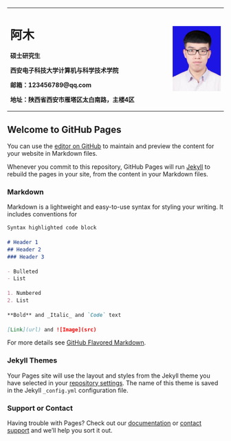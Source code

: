 <table border="0">
  <tr>
    <td width="75%">
      <h1>阿木</h1>
      <p><b>硕士研究生</b></p>
      <p><b>西安电子科技大学计算机与科学技术学院</b></p>
      <p><b>邮箱：123456789@qq.com</b></p>
      <p><b>地址：陕西省西安市雁塔区太白南路，主楼4区</b></p>
    </td>
    <td width="25%">
      <img src="/muxutong.jpg" width="100%">     
    </td>
  </tr>
</table>



## Welcome to GitHub Pages

You can use the [editor on GitHub](https://github.com/MuXutong/MuXutong.github.io/edit/main/index.md) to maintain and preview the content for your website in Markdown files.

Whenever you commit to this repository, GitHub Pages will run [Jekyll](https://jekyllrb.com/) to rebuild the pages in your site, from the content in your Markdown files.

### Markdown

Markdown is a lightweight and easy-to-use syntax for styling your writing. It includes conventions for

```markdown
Syntax highlighted code block

# Header 1
## Header 2
### Header 3

- Bulleted
- List

1. Numbered
2. List

**Bold** and _Italic_ and `Code` text

[Link](url) and ![Image](src)
```

For more details see [GitHub Flavored Markdown](https://guides.github.com/features/mastering-markdown/).

### Jekyll Themes

Your Pages site will use the layout and styles from the Jekyll theme you have selected in your [repository settings](https://github.com/MuXutong/MuXutong.github.io/settings). The name of this theme is saved in the Jekyll `_config.yml` configuration file.

### Support or Contact

Having trouble with Pages? Check out our [documentation](https://docs.github.com/categories/github-pages-basics/) or [contact support](https://github.com/contact) and we’ll help you sort it out.
